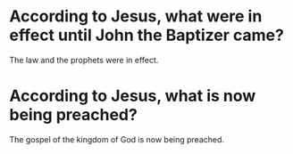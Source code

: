 # According to Jesus, what were in effect until John the Baptizer came?

The law and the prophets were in effect.

# According to Jesus, what is now being preached?

The gospel of the kingdom of God is now being preached.
